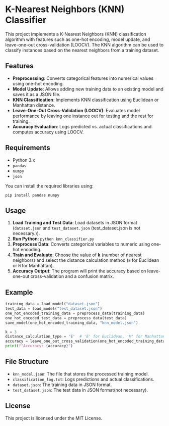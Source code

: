 # K-Nearest Neighbors (KNN) Classifier

This project implements a K-Nearest Neighbors (KNN) classification algorithm with features such as one-hot encoding, model update, and leave-one-out cross-validation (LOOCV). The KNN algorithm can be used to classify instances based on the nearest neighbors from a training dataset.

## Features
- **Preprocessing**: Converts categorical features into numerical values using one-hot encoding.
- **Model Update**: Allows adding new training data to an existing model and saves it as a JSON file.
- **KNN Classification**: Implements KNN classification using Euclidean or Manhattan distance.
- **Leave-One-Out Cross-Validation (LOOCV)**: Evaluates model performance by leaving one instance out for testing and the rest for training.
- **Accuracy Evaluation**: Logs predicted vs. actual classifications and computes accuracy using LOOCV.

## Requirements
- Python 3.x
- `pandas`
- `numpy`
- `json`

You can install the required libraries using:

```
pip install pandas numpy
```

## Usage

1. **Load Training and Test Data**: Load datasets in JSON format (`dataset.json` and `test_dataset.json` (test_dataset.json is not necessary.)).
2. **Run Python**: ```python knn_classifier.py```
3. **Preprocess Data**: Converts categorical variables to numeric using one-hot encoding.
4. **Train and Evaluate**: Choose the value of **k** (number of nearest neighbors) and select the distance calculation method (`E` for Euclidean or `M` for Manhattan).
5. **Accuracy Output**: The program will print the accuracy based on leave-one-out cross-validation and a confusion matrix.


## Example

```python
training_data = load_model("dataset.json")
test_data = load_model("test_dataset.json")
one_hot_encoded_training_data = preprocess_data(training_data)
one_hot_encoded_test_data = preprocess_data(test_data)
save_model(one_hot_encoded_training_data, "knn_model.json")

k = 3
distance_calculation_type = 'E'  # 'E' for Euclidean, 'M' for Manhattan
accuracy = leave_one_out_cross_validation(one_hot_encoded_training_data, k, distance_calculation_type)
print(f"Accuracy: {accuracy}")
```

## File Structure

- `knn_model.json`: The file that stores the processed training model.
- `classification_log.txt`: Logs predictions and actual classifications.
- `dataset.json`: The training data in JSON format.
- `test_dataset.json`: The test data in JSON format(not necessary).

## License

This project is licensed under the MIT License.

